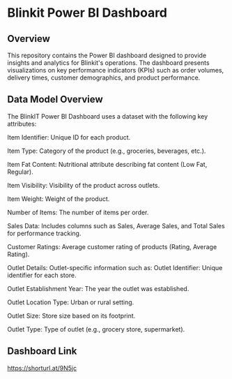 # Blinkit Power BI Dashboard
## Overview
This repository contains the Power BI dashboard designed to provide insights and analytics for Blinkit's operations. The dashboard presents visualizations on key performance indicators (KPIs) such as order volumes, delivery times, customer demographics, and product performance.
## Data Model Overview
The BlinkIT Power BI Dashboard uses a dataset with the following key attributes:

Item Identifier: Unique ID for each product.

Item Type: Category of the product (e.g., groceries, beverages, etc.).

Item Fat Content: Nutritional attribute describing fat content (Low Fat, Regular).

Item Visibility: Visibility of the product across outlets.

Item Weight: Weight of the product.

Number of Items: The number of items per order.

Sales Data: Includes columns such as Sales, Average Sales, and Total Sales for performance tracking.

Customer Ratings: Average customer rating of products (Rating, Average Rating).

Outlet Details: Outlet-specific information such as:
Outlet Identifier: Unique identifier for each store.

Outlet Establishment Year: The year the outlet was established.

Outlet Location Type: Urban or rural setting.

Outlet Size: Store size based on its footprint.

Outlet Type: Type of outlet (e.g., grocery store, supermarket).

## Dashboard Link
https://shorturl.at/9N5jc
